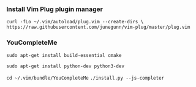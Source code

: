 ### Install Vim Plug plugin manager
`curl -fLo ~/.vim/autoload/plug.vim --create-dirs \
    https://raw.githubusercontent.com/junegunn/vim-plug/master/plug.vim`

### YouCompleteMe
```sudo apt-get install build-essential cmake```

```sudo apt-get install python-dev python3-dev```

```cd ~/.vim/bundle/YouCompleteMe```
```./install.py --js-completer```
